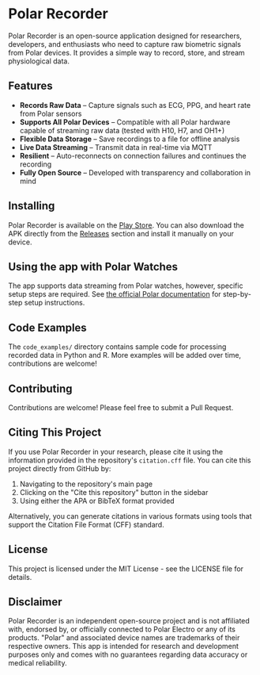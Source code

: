 # Polar Recorder

Polar Recorder is an open-source application designed for researchers, developers, and enthusiasts who need to capture raw biometric signals from Polar devices. It provides a simple way to record, store, and stream physiological data.

## Features

- **Records Raw Data** – Capture signals such as ECG, PPG, and heart rate from Polar sensors
- **Supports All Polar Devices** – Compatible with all Polar hardware capable of streaming raw data (tested with H10, H7, and OH1+)
- **Flexible Data Storage** – Save recordings to a file for offline analysis
- **Live Data Streaming** – Transmit data in real-time via MQTT
- **Resilient** – Auto-reconnects on connection failures and continues the recording
- **Fully Open Source** – Developed with transparency and collaboration in mind

## Installing

Polar Recorder is available on the [Play Store](https://play.google.com/store/apps/details?id=com.wboelens.polarrecorder). You can also download the APK directly from the [Releases](https://github.com/boelensman1/polarrecorder/releases) section and install it manually on your device.

## Using the app with Polar Watches
The app supports data streaming from Polar watches, however, specific setup steps are required. See [the official Polar documentation](https://github.com/polarofficial/polar-ble-sdk/blob/master/documentation/UsingSDKWithWatches.md#step-by-step-how-to) for step-by-step setup instructions.

## Code Examples

The `code_examples/` directory contains sample code for processing recorded data in Python and R. More examples will be added over time, contributions are welcome!

## Contributing

Contributions are welcome! Please feel free to submit a Pull Request.

## Citing This Project

If you use Polar Recorder in your research, please cite it using the information provided in the repository's `citation.cff` file. You can cite this project directly from GitHub by:

1. Navigating to the repository's main page
2. Clicking on the "Cite this repository" button in the sidebar
3. Using either the APA or BibTeX format provided

Alternatively, you can generate citations in various formats using tools that support the Citation File Format (CFF) standard.

## License

This project is licensed under the MIT License - see the LICENSE file for details.

## Disclaimer

Polar Recorder is an independent open-source project and is not affiliated with, endorsed by, or officially connected to Polar Electro or any of its products. "Polar" and associated device names are trademarks of their respective owners. This app is intended for research and development purposes only and comes with no guarantees regarding data accuracy or medical reliability.
